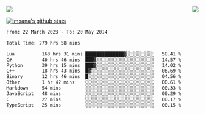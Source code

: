 <p>
  <a href="https://count.getloli.com/"><img src="https://count.getloli.com/get/@xana.readme?theme=moebooru-h"></a>
  <img src="https://weather-icon.journeyad.repl.co/@hangzhou?v=1" align="right">
</p>


<a href="https://github.com/imxana"><img align="center" src="https://github-readme-stats.vercel.app/api?username=imxana&show_icons=true&include_all_commits=true&hide_border=tru&custom_title=imxana%27s%20Github%20Stats" alt="imxana's github stats" /></a> 

<!--START_SECTION:waka-->

```txt
From: 22 March 2023 - To: 20 May 2024

Total Time: 279 hrs 58 mins

Lua          163 hrs 31 mins ██████████████▓░░░░░░░░░░   58.41 %
C#           40 hrs 46 mins  ███▓░░░░░░░░░░░░░░░░░░░░░   14.57 %
Python       39 hrs 15 mins  ███▓░░░░░░░░░░░░░░░░░░░░░   14.02 %
C++          18 hrs 43 mins  █▓░░░░░░░░░░░░░░░░░░░░░░░   06.69 %
Binary       12 hrs 46 mins  █░░░░░░░░░░░░░░░░░░░░░░░░   04.56 %
Other        1 hr 42 mins    ░░░░░░░░░░░░░░░░░░░░░░░░░   00.61 %
Markdown     54 mins         ░░░░░░░░░░░░░░░░░░░░░░░░░   00.33 %
JavaScript   48 mins         ░░░░░░░░░░░░░░░░░░░░░░░░░   00.29 %
C            27 mins         ░░░░░░░░░░░░░░░░░░░░░░░░░   00.17 %
TypeScript   25 mins         ░░░░░░░░░░░░░░░░░░░░░░░░░   00.15 %
```

<!--END_SECTION:waka-->
